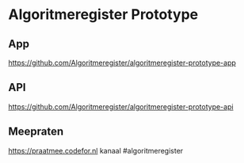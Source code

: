 # Algoritmeregister Prototype

## App

https://github.com/Algoritmeregister/algoritmeregister-prototype-app

## API

https://github.com/Algoritmeregister/algoritmeregister-prototype-api

## Meepraten

https://praatmee.codefor.nl kanaal #algoritmeregister
